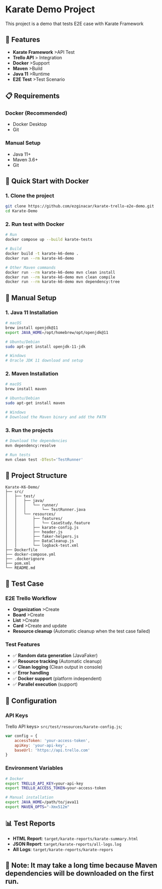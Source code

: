 # Karate Demo Project

This project is a demo that tests E2E case with Karate Framework

## 🚀 Features

- **Karate Framework** >API Test
- **Trello API** > Integration
- **Docker** >Support
- **Maven** >Build
- **Java 11** >Runtime
- **E2E Test** >Test Scenario

## 📋 Requirements

### Docker  (Recommended)
- Docker Desktop
- Git

### Manual Setup
- Java 11+
- Maven 3.6+
- Git

## 🐳 Quick Start with Docker 

### 1. Clone the project
```bash
git clone https://github.com/ezginacar/karate-trello-e2e-demo.git
cd Karate-Demo
```

### 2. Run test with Docker
```bash
# Run
docker compose up --build karate-tests

# Build
docker build -t karate-k6-demo .
docker run --rm karate-k6-demo

# Other Maven commands
docker run --rm karate-k6-demo mvn clean install
docker run --rm karate-k6-demo mvn clean compile
docker run --rm karate-k6-demo mvn dependency:tree
```

## 🔧 Manual Setup

### 1. Java 11 Installation
```bash
# macOS
brew install openjdk@11
export JAVA_HOME=/opt/homebrew/opt/openjdk@11

# Ubuntu/Debian
sudo apt-get install openjdk-11-jdk

# Windows
# Oracle JDK 11 download and setup
```

### 2. Maven Installation
```bash
# macOS
brew install maven

# Ubuntu/Debian
sudo apt-get install maven

# Windows
# Download the Maven binary and add the PATH
```

### 3. Run the projects
```bash
# Download the dependencies
mvn dependency:resolve

# Run tests
mvn clean test -DTest='TestRunner'
```

## 📁 Project Structure

```
Karate-K6-Demo/
├── src/
│   ├── test/
│   │   ├── java/
│   │   │   └── runner/
│   │   │       └── TestRunner.java
│   │   └── resources/
│   │       ├── features/
│   │       │   └── CaseStudy.feature
│   │       ├── karate-config.js
│   │       ├── header.js
│   │       ├── faker-helpers.js
│   │       ├── DataCleanup.js
│   │       └── logback-test.xml
├── Dockerfile
├── docker-compose.yml
├── .dockerignore
├── pom.xml
└── README.md
```

## 🧪 Test Case

### E2E Trello Workflow
- **Organization** >Create
- **Board** >Create
- **List** >Create
- **Card** >Create and update
- **Resource cleanup**  (Automatic cleanup when the test case failed)

### Test Features
- ✅ **Random data generation** (JavaFaker)
- ✅ **Resource tracking** (Automatic cleanup)
- ✅ **Clean logging** (Clean output in console)
- ✅ **Error handling**
- ✅ **Docker support** (platform independent)
- ✅ **Parallel execution**  (support)

## 🔑 Configuration

### API Keys
Trello API keys> `src/test/resources/karate-config.js`;

```javascript
var config = {
    accessToken: 'your-access-token',
    apiKey: 'your-api-key',
    baseUrl: 'https://api.trello.com'
}
```

### Environment Variables
```bash
# Docker 
export TRELLO_API_KEY=your-api-key
export TRELLO_ACCESS_TOKEN=your-access-token

# Manual installation
export JAVA_HOME=/path/to/java11
export MAVEN_OPTS="-Xmx512m"
```

## 📊 Test Reports

- **HTML Report**: `target/karate-reports/karate-summary.html`
- **JSON Report**: `target/karate-reports/all-logs.log`
- **All Logs**: `target/karate-reports/karate-repors`




## 🚨 Note: It may take a long time because Maven dependencies will be downloaded on the first run.
